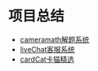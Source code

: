 # 项目总结

* [cameramath解题系统](/blog/project/cameramath.html)
* [liveChat客服系统](/blog/project/liveChat.html)
* [cardCat卡猫精选](/blog/project/cardCat.html)